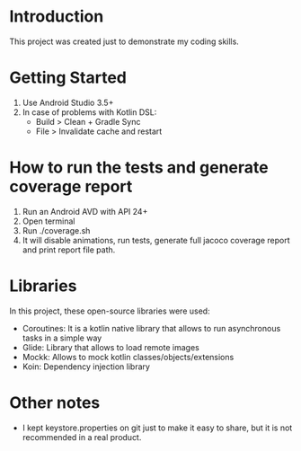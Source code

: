 # Introduction 
This project was created just to demonstrate my coding skills.

# Getting Started
1.	Use Android Studio 3.5+
2.	In case of problems with Kotlin DSL:
    - Build > Clean + Gradle Sync
    - File > Invalidate cache and restart

# How to run the tests and generate coverage report
1.  Run an Android AVD with API 24+
2.  Open terminal
2.  Run ./coverage.sh
3.  It will disable animations, run tests, generate full jacoco coverage report and print report file path.

# Libraries
In this project, these open-source libraries were used:
- Coroutines: It is a kotlin native library that allows to run asynchronous tasks in a simple way
- Glide: Library that allows to load remote images
- Mockk: Allows to mock kotlin classes/objects/extensions
- Koin: Dependency injection library


# Other notes
- I kept keystore.properties on git just to make it easy to share, but it is not recommended in a real product. 